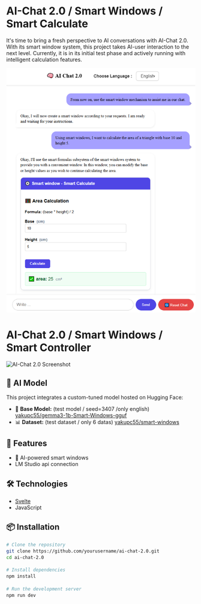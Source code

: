 # AI-Chat 2.0 / Smart Windows / Smart Calculate

It's time to bring a fresh perspective to AI conversations with AI-Chat 2.0. With its smart window system, this project takes AI-user interaction to the next level. Currently, it is in its initial test phase and actively running with intelligent calculation features.


![AI-Chat 2.0 Screenshot](./en-main.png)

# AI-Chat 2.0 / Smart Windows / Smart Controller
![AI-Chat 2.0 Screenshot](./en-controller.png)
## 🤖 AI Model

This project integrates a custom-tuned model hosted on Hugging Face:

- 🔗 **Base Model:** (test model / seed=3407 /only english) [yakupc55/gemma3-1b-Smart-Windows-gguf](https://huggingface.co/yakupc55/gemma3-1b-Smart-Windows-gguf)
- 📊 **Dataset:** (test dataset / only 6 datas) [yakupc55/smart-windows](https://huggingface.co/datasets/yakupc55/smart-windows)

## 🚀 Features

- 🧠 AI-powered smart windows
- LM Studio api connection

## 🛠️ Technologies

- [Svelte](https://svelte.dev/)
- JavaScript

## 📦 Installation

```bash
# Clone the repository
git clone https://github.com/yourusername/ai-chat-2.0.git
cd ai-chat-2.0

# Install dependencies
npm install

# Run the development server
npm run dev
